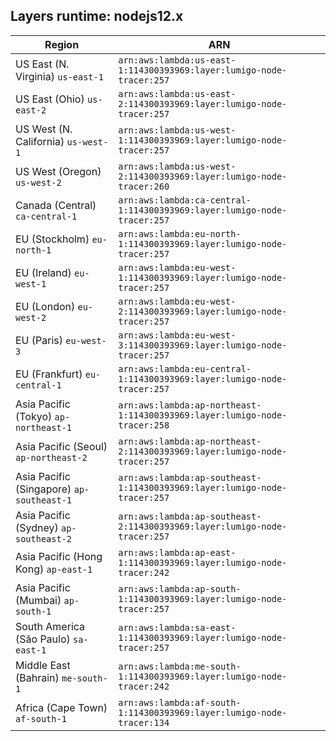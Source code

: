 Layers runtime: nodejs12.x
----
| Region | ARN |
| --- | --- |
|US East (N. Virginia)  `us-east-1`|`arn:aws:lambda:us-east-1:114300393969:layer:lumigo-node-tracer:257`|
|US East (Ohio)  `us-east-2`|`arn:aws:lambda:us-east-2:114300393969:layer:lumigo-node-tracer:257`|
|US West (N. California)  `us-west-1`|`arn:aws:lambda:us-west-1:114300393969:layer:lumigo-node-tracer:257`|
|US West (Oregon)  `us-west-2`|`arn:aws:lambda:us-west-2:114300393969:layer:lumigo-node-tracer:260`|
|Canada (Central)  `ca-central-1`|`arn:aws:lambda:ca-central-1:114300393969:layer:lumigo-node-tracer:257`|
|EU (Stockholm)  `eu-north-1`|`arn:aws:lambda:eu-north-1:114300393969:layer:lumigo-node-tracer:257`|
|EU (Ireland)  `eu-west-1`|`arn:aws:lambda:eu-west-1:114300393969:layer:lumigo-node-tracer:257`|
|EU (London)  `eu-west-2`|`arn:aws:lambda:eu-west-2:114300393969:layer:lumigo-node-tracer:257`|
|EU (Paris)  `eu-west-3`|`arn:aws:lambda:eu-west-3:114300393969:layer:lumigo-node-tracer:257`|
|EU (Frankfurt)  `eu-central-1`|`arn:aws:lambda:eu-central-1:114300393969:layer:lumigo-node-tracer:257`|
|Asia Pacific (Tokyo)  `ap-northeast-1`|`arn:aws:lambda:ap-northeast-1:114300393969:layer:lumigo-node-tracer:258`|
|Asia Pacific (Seoul)  `ap-northeast-2`|`arn:aws:lambda:ap-northeast-2:114300393969:layer:lumigo-node-tracer:257`|
|Asia Pacific (Singapore)  `ap-southeast-1`|`arn:aws:lambda:ap-southeast-1:114300393969:layer:lumigo-node-tracer:257`|
|Asia Pacific (Sydney)  `ap-southeast-2`|`arn:aws:lambda:ap-southeast-2:114300393969:layer:lumigo-node-tracer:257`|
|Asia Pacific (Hong Kong)  `ap-east-1`|`arn:aws:lambda:ap-east-1:114300393969:layer:lumigo-node-tracer:242`|
|Asia Pacific (Mumbai)  `ap-south-1`|`arn:aws:lambda:ap-south-1:114300393969:layer:lumigo-node-tracer:257`|
|South America (São Paulo)  `sa-east-1`|`arn:aws:lambda:sa-east-1:114300393969:layer:lumigo-node-tracer:257`|
|Middle East (Bahrain)  `me-south-1`|`arn:aws:lambda:me-south-1:114300393969:layer:lumigo-node-tracer:242`|
|Africa (Cape Town)  `af-south-1`|`arn:aws:lambda:af-south-1:114300393969:layer:lumigo-node-tracer:134`|
